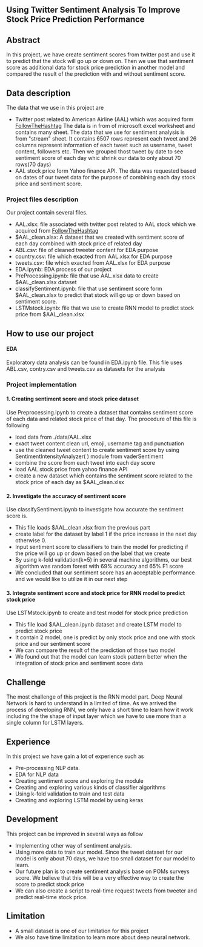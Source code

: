 ﻿## Using Twitter Sentiment Analysis To Improve Stock Price Prediction Performance
## Abstract
In this project, we have create sentiment scores from twitter post and use it to predict that the stock will go up or down on. Then we use that sentiment score as additional data for stock price prediction in another model and compared the result of the prediction with and without sentiment score.

## Data description
 The data that we use in this project are 
 - Twitter post related to American Airline (AAL) which was acquired form  [FollowTheHashtag](https://followthehashtag.com/datasets/nasdaq-100-companies-free-twitter-dataset/)  The data is in from of microsoft excel worksheet and contains many sheet. The data that we use for sentiment analysis is from "stream" sheet. It contains 6507 rows represent each tweet and 26 columns represent information of each tweet such as username, tweet content, followers etc. Then we grouped thost tweet by date to see sentiment score of each day whic shrink our data to only about 70 rows(70 days)
 - AAL stock price form Yahoo finance API. The data was requested based on dates of our tweet data for the purpose of combining each day stock price and sentiment score.
 ### Project files description
Our project contain several files.

 - AAL.xlsx: file associated with twitter post related to AAL stock which we acquired from  [FollowTheHashtag](https://followthehashtag.com/datasets/nasdaq-100-companies-free-twitter-dataset/)
 - $AAL_clean.xlsx: A dataset that we created with sentiment score of each day combined with stock price of related day
 - ABL.csv: file of cleaned tweeter content for EDA purpose
 - country.csv: file which exacted from AAL.xlsx for EDA purpose
 - tweets.csv: file which exacted from AAL.xlsx for EDA purpose
 - EDA.ipynb: EDA process of our project
 - PreProcessing.ipynb: file that use AAL.xlsx data to create $AAL_clean.xlsx dataset
 - classifySentiment.ipynb: file that use sentiment score form $AAL_clean.xlsx to predict that stock will go up or down based on sentiment score.
 - LSTMstock.ipynb: file that we use to create RNN model to predict stock price from $AAL_clean.xlsx
## How to use our project
#### EDA
Exploratory data analysis can be found in EDA.ipynb file. This file uses ABL.csv, contry.csv and tweets.csv as datasets for the analysis
### Project implementation
#### 1. Creating sentiment score and stock price dataset
Use Preprocessing.ipynb to create a dataset that contains sentiment score of each data and related stock price of that day. The procedure of this file is following
 - load data from ./data/AAL.xlsx
 - exact tweet content clean url, emoji, username tag and punctuation
 - use the cleaned tweet content to create sentiment score by using SentimentIntensityAnalyzer( ) module from vaderSentiment
 - combine the score from each tweet into each day score
 - load AAL stock price from yahoo finance API
 - create a new dataset which contains the sentiment score related to the stock price of each day as $AAL_clean.xlsx

 #### 2. Investigate the accuracy of sentiment score
 Use classifySentiment.ipynb to investigate how accurate the sentiment score is.
 - This file loads $AAL_clean.xlsx from the previous part
 - create label for the dataset by label 1 if the price increase in the next day otherwise 0.
 - Input sentiment score to classifiers to train the model for predicting if the price will go up or down based on the label that we create
 - By using k-fold validation(k=5) in several machine algorithms, our best algorithm was random forest with 69% accuracy and 65% F1 score
 - We concluded that our sentiment score has an acceptable performance and we would like to utilize it in our next step

#### 3. Integrate sentiment score and stock price for RNN model to predict stock price
Use LSTMstock.ipynb to create and test model for stock price prediction

 - This file load $AAL_clean.ipynb dataset and create LSTM model to predict stock price
 - It contain 2 model, one is predict by only stock price and one with stock price and our sentiment score
 - We can compare the result of the prediction of those two model
 - We found out that the model can learn stock pattern better when the integration of stock price and sentiment score data
## Challenge
The most challenge of this project is the RNN model part. Deep Neural Network is hard to understand in a limited of time. As we arrived the process of developing RNN, we only have a short time to learn how it work including the the shape of input layer which we have to use more than a single column for LSTM layers. 
## Experience
In this project we have gain a lot of experience such as
 - Pre-processing NLP data.
 - EDA for NLP data
 - Creating sentiment score and exploring the module
 - Creating and exploring various kinds of classifier algorithms
 - Using k-fold validation to train and test data
 - Creating and exploring LSTM model by using keras

## Development
This project can be improved in several ways as follow

 - Implementing other way of sentiment analysis.
 - Using more data to train our model. Since the tweet dataset for our model is only about 70 days, we have too small dataset for our model to learn.
 - Our future plan is to create sentiment analysis base on POMs surveys score. We believe that this will be a very effective way to create the score to predict stock price
- We can also create a script to real-time request tweets from tweeter and predict real-time stock price. 

## Limitation
 - A small dataset is one of our limitation for this project
 - We also have time limitation to learn more about deep neural network.

